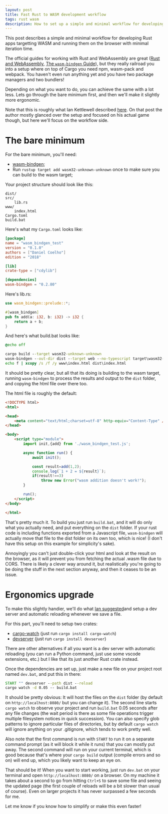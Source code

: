 ```yaml
---
layout: post
title: Fast Rust to WASM development workflow
tags: rust wasm
description: How to set up a simple and minimal workflow for developing Rust apps targetting WebAssembly and running them on the browser
---
```


This post describes a simple and minimal workflow for developing Rust apps targetting WASM and running them on the browser with minimal iteration time.

The official guides for working with Rust and WebAssembly are great ([Rust and WebAssembly](https://rustwasm.github.io/docs/book/), [The `wasm-bindgen` Guide](https://rustwasm.github.io/docs/wasm-bindgen/)), but they really railroad you into a setup where on top of Cargo you need npm, wasm-pack and webpack. You haven't even run anything yet and you have two package managers and two bundlers!

Depending on what you want to do, you can achieve the same with a lot less. Lets go through the bare minimum first, and then we'll make it slightly more ergonomic.

Note that this is roughly what Ian Kettlewell described [here](https://ianjk.com/rust-gamejam/). On that post the author mostly glanced over the setup and focused on his actual game though, but here we'll focus on the workflow side.

# The bare minimum

For the bare minimum, you'll need:
- [wasm-bindgen](https://github.com/rustwasm/wasm-bindgen);
- Run `rustup target add wasm32-unknown-unknown` once to make sure you can build to the wasm target;

Your project structure should look like this:
```
dist/
src/
    lib.rs
www/
    index.html
Cargo.toml
build.bat
```

Here's what my `Cargo.toml` looks like:
``` toml
[package]
name = "wasm_bindgen_test"
version = "0.1.0"
authors = ["Daniel Coelho"]
edition = "2018"

[lib]
crate-type = ["cdylib"]

[dependencies]
wasm-bindgen = "0.2.80"
```

Here's lib.rs:
``` Rust
use wasm_bindgen::prelude::*;

#[wasm_bindgen]
pub fn add(a: i32, b: i32) -> i32 {
    return a + b;
}
```

And here's what build.bat looks like:
``` bat
@echo off

cargo build --target wasm32-unknown-unknown
wasm-bindgen --out-dir dist --target web --no-typescript target\wasm32-unknown-unknown\debug\wasm_bindgen_test.wasm
echo f | xcopy /s /f /y www\index.html dist\index.html
```

It should be pretty clear, but all that its doing is building to the wasm target, running `wasm-bindgen` to process the results and output to the `dist` folder, and copying the html file over there too.

The html file is roughly the default:
``` html
<!DOCTYPE html>
<html>

<head>
    <meta content="text/html;charset=utf-8" http-equiv="Content-Type" />
</head>

<body>
    <script type="module">
        import init,{add} from './wasm_bindgen_test.js';

        async function run() {
            await init();

            const result=add(1,2);
            console.log(`1 + 2 = ${result}`);
            if(result!==3)
                throw new Error("wasm addition doesn't work!");
        }

        run();
    </script>
</body>

</html>
```

That's pretty much it. To build you just run `build.bat`, and it will do only what you actually need, and put everything on the `dist` folder. If your rust code is including functions exported from a Javascript file, `wasm-bindgen` will actually move that file to the dist folder on its own too, which is nice! (I don't have this setup on this example for simplicity's sake).

Annoyingly you can't just double-click your html and look at the result on the browser, as it will prevent you from fetching the actual .wasm file due to CORS. There is likely a clever way around it, but realistically you're going to be doing the stuff in the next section anyway, and then it ceases to be an issue.

# Ergonomics upgrade

To make this slightly handier, we'll do what [Ian suggested](https://ianjk.com/rust-gamejam/)and setup a dev server and automatic reloading whenever we save a file.

For this part, you'll need to setup two crates:
- [cargo-watch](https://github.com/watchexec/cargo-watch) (just run `cargo install cargo-watch`)
- [devserver](https://github.com/kettle11/devserver) (just run `cargo install devserver`)

There are other alternatives if all you want is a dev server with automatic reloading (you can run a Python command, just use some vscode extensions, etc.) but I like that its just another Rust crate instead.

Once the dependencies are set up, just make a new file on your project root named `dev.bat`, and put this in there:
``` bat
START "" devserver --path dist --reload
cargo watch -d 0.05 -- build.bat
```

It should be pretty obvious: It will host the files on the `dist` folder (by default on `http://localhost:8080/` but you can change it). The second line starts `cargo watch` to observe your project and run `build.bat` 0.05 seconds after any file changes (the wait period is there as some file operations trigger multiple filesystem notices in quick succession). You can also specify glob patterns to ignore particular files of directories, but by default `cargo watch` will ignore anything on your .gitignore, which tends to work pretty well.

Also note that the first command is run with `START` to run it on a separate command prompt (as it will block it while it runs) that you can mostly put away. The second command will run on your current terminal, which is good because that's where your `cargo build` output (compile errors and so on) will end up, which you likely want to keep an eye on.

That should be it! When you want to start working, just run `dev.bat` on your terminal and open `http://localhost:8080/` on a browser. On my machine it takes about a second to go from hitting `Ctrl+S` to save some file and seeing the updated page (the first couple of reloads will be a bit slower than usual of course). Even on larger projects it has never surpassed a few seconds for me.

Let me know if you know how to simplify or make this even faster!
